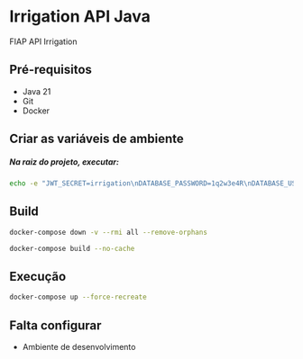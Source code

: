 # Irrigation API Java

FIAP API Irrigation

## Pré-requisitos

- Java 21
- Git
- Docker

## Criar as variáveis de ambiente

##### Na raiz do projeto, executar:

```sh
echo -e "JWT_SECRET=irrigation\nDATABASE_PASSWORD=1q2w3e4R\nDATABASE_USER=root\nDATABASE_URL=jdbc:mysql://mysqldb:3306/irrigation_db" > .env
```


## Build

```sh
docker-compose down -v --rmi all --remove-orphans
```

```sh
docker-compose build --no-cache
```

## Execução


```sh
docker-compose up --force-recreate
```

## Falta configurar

- Ambiente de desenvolvimento